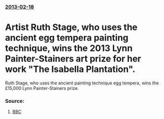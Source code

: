 ### [2013-02-18](/news/2013/02/18/index.md)

# Artist Ruth Stage, who uses the ancient egg tempera painting technique, wins the 2013 Lynn Painter-Stainers art prize for her work "The Isabella Plantation". 

Ruth Stage, who uses the ancient painting technique egg tempera, wins the £15,000 Lynn Painter-Stainers prize.


### Source:

1. [BBC](http://www.bbc.co.uk/news/entertainment-arts-21499549)
